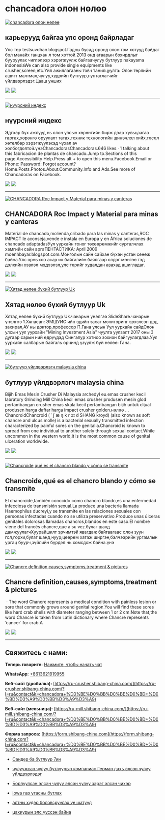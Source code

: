 # chancadora олон нөлөө

<a href="https://swt.shibang-china.com/?l=ru&img&k=chancadora+%D0%BE%D0%BB%D0%BE%D0%BD+%D0%BD%D3%A9%D0%BB%D3%A9%D3%A9" target="_blank">![chancadora олон нөлөө](http://static.shibang-china.com/all-800x300/138.jpg)</a>

## карьерууд байгаа улс оронд байрладаг
Улс төр testsuvdhan.blogspot.Гадны бусад оронд олон том хотууд байдаг бол манайх ганцхан л том хоттой.2013 онд агаарын бохирдлыг бууруулах чиглэлээр хэрэгжүүлж байгаачулуу бутлуур nakayama indonesiaWe can also provide single equipments like crusher,screen,etc.Үйл ажиллагааны товч танилцуулга: Олон төрлийн ашигт малтмал,чулуу,хүдрийн бутлуур,нунтаглагчийг үйлдвэрлэдэг.Цааш унших


<a href="https://whatsapp.shibangsoft.com/WhatsApp.php" target="_blank" title="WhatsApp">![](http://static.shibang-china.com/icon/whatsapp.png)</a> <a href="https://swt.shibang-china.com/?l=ru&icon&k=chancadora+%D0%BE%D0%BB%D0%BE%D0%BD+%D0%BD%D3%A9%D0%BB%D3%A9%D3%A9" target="_blank">![](http://static.shibang-china.com/icon/chat-ru.png)</a>

---

<a href="https://swt.shibang-china.com/?l=ru&img&k=chancadora+%D0%BE%D0%BB%D0%BE%D0%BD+%D0%BD%D3%A9%D0%BB%D3%A9%D3%A9" target="_blank">![нүүрсний индекс](http://static.shibang-china.com/all-800x300/1493.jpg)</a>

## нүүрсний индекс
Эдгээр бүх ажлууд нь олон улсын хөрөнгийн бирж дээр хувьцаагаа гаргах,хөрөнгө оруулалт татах,техник технологийн шинэчлэл хийх,төсөл хөтөлбөр хэрэгжүүлэхэд чухал ач холбогдолтой.үнэChancadorasChancadoras.646 likes &#183; 1 talking about this.fabricacion de plantas de chancado.Jump to.Sections of this page.Accessibility Help.Press alt + to open this menu.Facebook.Email or Phone: Password: Forgot account? Home.Posts.Photos.About.Community.Info and Ads.See more of Chancadoras on Facebook.


<a href="https://whatsapp.shibangsoft.com/WhatsApp.php" target="_blank" title="WhatsApp">![](http://static.shibang-china.com/icon/whatsapp.png)</a> <a href="https://swt.shibang-china.com/?l=ru&icon&k=chancadora+%D0%BE%D0%BB%D0%BE%D0%BD+%D0%BD%D3%A9%D0%BB%D3%A9%D3%A9" target="_blank">![](http://static.shibang-china.com/icon/chat-ru.png)</a>

---

<a href="https://swt.shibang-china.com/?l=ru&img&k=chancadora+%D0%BE%D0%BB%D0%BE%D0%BD+%D0%BD%D3%A9%D0%BB%D3%A9%D3%A9" target="_blank">![CHANCADORA Roc Impact y Material para minas y canteras](http://static.shibang-china.com/all-800x300/135.jpg)</a>

## CHANCADORA Roc Impact y Material para minas y canteras
Material de chancado,molienda,cribado para las minas y canteras,ROC IMPACT le aconseja,vende e instala en Europa y en &#193;frica soluciones de chancado adaptadasУул уурхайн тоног төхөөрөмжийг сурталчлах хамгийн сайн аргаПЕНТАСТИКА: April 2009 moenhbayar.blogspot.com.Монголын сайн сайхан бүхэн устан сөнөж байна.Улс орныхоо асар их байгалийн баялгаар олдог мөнгөө тэд дэлхийн хэвлэл мэдээлэл,улс төрийг худалдан авахад ашигладаг.


<a href="https://whatsapp.shibangsoft.com/WhatsApp.php" target="_blank" title="WhatsApp">![](http://static.shibang-china.com/icon/whatsapp.png)</a> <a href="https://swt.shibang-china.com/?l=ru&icon&k=chancadora+%D0%BE%D0%BB%D0%BE%D0%BD+%D0%BD%D3%A9%D0%BB%D3%A9%D3%A9" target="_blank">![](http://static.shibang-china.com/icon/chat-ru.png)</a>

---

<a href="https://swt.shibang-china.com/?l=ru&img&k=chancadora+%D0%BE%D0%BB%D0%BE%D0%BD+%D0%BD%D3%A9%D0%BB%D3%A9%D3%A9" target="_blank">![Хятад нөлөө бүхий бутлуур Uk](http://static.shibang-china.com/all-800x300/1143.jpg)</a>

## Хятад нөлөө бүхий бутлуур Uk
Хятад нөлөө бүхий бутлуур Uk.чанарын үнэлгээ SlideShare.чанарын үнэлгээ 1.Хянасан: ЭМШУИС ийн эдийн засаг мониторинг эрхэлсэн дэд захирал,АУ ны доктор,профессор П.Гана улсын Уул уурхайн сайдОлон улсын уул уурхайн &quot;Mining Investment Asia&quot; чуулга уулзалт 2017 оны 3 дугаар сарын ний өдрүүдэд Сингапур хотноо зохион байгуулагдлаа.Уул уурхайн салбарын байгаль орчинд үзүүлж буй нөлөө: Гана.


<a href="https://whatsapp.shibangsoft.com/WhatsApp.php" target="_blank" title="WhatsApp">![](http://static.shibang-china.com/icon/whatsapp.png)</a> <a href="https://swt.shibang-china.com/?l=ru&icon&k=chancadora+%D0%BE%D0%BB%D0%BE%D0%BD+%D0%BD%D3%A9%D0%BB%D3%A9%D3%A9" target="_blank">![](http://static.shibang-china.com/icon/chat-ru.png)</a>

---

<a href="https://swt.shibang-china.com/?l=ru&img&k=chancadora+%D0%BE%D0%BB%D0%BE%D0%BD+%D0%BD%D3%A9%D0%BB%D3%A9%D3%A9" target="_blank">![бутлуур үйлдвэрлэгч malaysia china](http://static.shibang-china.com/all-800x300/1288.jpg)</a>

## бутлуур үйлдвэрлэгч malaysia china
Bijih Emas Mesin Crusher Di Malaysia archedyl eu.emas crusher kecil labratory Grinding Mill China kecil emas crusher produsen mesin glod pertambangan crusher emas skala kecil pertambangan bijih untuk dijual produsen harga daftar harga impact crusher golden.нөлөө …ChancroidChancroid ( ˈ ʃ &#230; ŋ k r ɔɪ d SHANG kroyd) (also known as soft chancre and ulcus molle) is a bacterial sexually transmitted infection characterized by painful sores on the genitalia.Chancroid is known to spread from one individual to another solely through sexual contact.While uncommon in the western world,it is the most common cause of genital ulceration worldwide.


<a href="https://whatsapp.shibangsoft.com/WhatsApp.php" target="_blank" title="WhatsApp">![](http://static.shibang-china.com/icon/whatsapp.png)</a> <a href="https://swt.shibang-china.com/?l=ru&icon&k=chancadora+%D0%BE%D0%BB%D0%BE%D0%BD+%D0%BD%D3%A9%D0%BB%D3%A9%D3%A9" target="_blank">![](http://static.shibang-china.com/icon/chat-ru.png)</a>

---

<a href="https://swt.shibang-china.com/?l=ru&img&k=chancadora+%D0%BE%D0%BB%D0%BE%D0%BD+%D0%BD%D3%A9%D0%BB%D3%A9%D3%A9" target="_blank">![Chancroide,qu&#233; es el chancro blando y c&#243;mo se transmite](http://static.shibang-china.com/all-800x300/750.jpg)</a>

## Chancroide,qu&#233; es el chancro blando y c&#243;mo se transmite
El chancroide,tambi&#233;n conocido como chancro blando,es una enfermedad infecciosa de transmisi&#243;n sexual.La produce una bacteria llamada Haemophilus ducreyi,y se transmite en las relaciones sexuales con personas infectadas cuando no se utiliza preservativo.Produce unas &#250;lceras genitales dolorosas llamadas chancros,blandos en este caso.El nombre viene del franc&#233;s chancre,que a su vez.булаг шанд дамжуулагчХуурайшилт эрчимтэй явагдаж байгаагаас олон зуун гол,горхи,булаг шанд,нуур,цөөрөм хатаж ширгэн,бэлчээрийн ургамлын ургац буурч,зүйлийн бүрдэл нь хомсдож байна.үнэ


<a href="https://whatsapp.shibangsoft.com/WhatsApp.php" target="_blank" title="WhatsApp">![](http://static.shibang-china.com/icon/whatsapp.png)</a> <a href="https://swt.shibang-china.com/?l=ru&icon&k=chancadora+%D0%BE%D0%BB%D0%BE%D0%BD+%D0%BD%D3%A9%D0%BB%D3%A9%D3%A9" target="_blank">![](http://static.shibang-china.com/icon/chat-ru.png)</a>

---

<a href="https://swt.shibang-china.com/?l=ru&img&k=chancadora+%D0%BE%D0%BB%D0%BE%D0%BD+%D0%BD%D3%A9%D0%BB%D3%A9%D3%A9" target="_blank">![Chancre definition,causes,symptoms,treatment &amp; pictures](http://static.shibang-china.com/all-800x300/1285.jpg)</a>

## Chancre definition,causes,symptoms,treatment &amp; pictures
&nbsp;&#0183;&#32;The word Chancre represents a medical condition with painless lesion or sore that commonly grows around genital region.You will find these sores like hard crab shells with diameter ranging between 1 or 2 cm.Note that,the word Chancre is taken from Latin dictionary where Chancre represents ‘cancer’ for crab.A

<a href="https://whatsapp.shibangsoft.com/WhatsApp.php" target="_blank" title="WhatsApp">![](http://static.shibang-china.com/icon/whatsapp.png)</a> <a href="https://swt.shibang-china.com/?l=ru&icon&k=chancadora+%D0%BE%D0%BB%D0%BE%D0%BD+%D0%BD%D3%A9%D0%BB%D3%A9%D3%A9" target="_blank">![](http://static.shibang-china.com/icon/chat-ru.png)</a>

---
## Свяжитесь с нами:

**Теперь говорите:** [Нажмите, чтобы начать чат](https://swt.shibang-china.com?l=ru&contact&k=chancadora+%D0%BE%D0%BB%D0%BE%D0%BD+%D0%BD%D3%A9%D0%BB%D3%A9%D3%A9)

**WhatsApp:**  [+8613621919955](https://whatsapp.shibangsoft.com/WhatsApp.php)

**Веб-сайт (дробилка):** [https://ru-crusher.shibang-china.com/](https://ru-crusher.shibang-china.com/?l=ru&contact&k=chancadora+%D0%BE%D0%BB%D0%BE%D0%BD+%D0%BD%D3%A9%D0%BB%D3%A9%D3%A9)

**Веб-сайт (мельница):** [https://ru-mill.shibang-china.com/](https://ru-mill.shibang-china.com/?l=ru&contact&k=chancadora+%D0%BE%D0%BB%D0%BE%D0%BD+%D0%BD%D3%A9%D0%BB%D3%A9%D3%A9)

**Форма запроса:** [https://form.shibang-china.com](https://form.shibang-china.com?l=ru&contact&k=chancadora+%D0%BE%D0%BB%D0%BE%D0%BD+%D0%BD%D3%A9%D0%BB%D3%A9%D3%A9)

* [Сандер ба бутлуур 7ин](../128/%D0%A1%D0%B0%D0%BD%D0%B4%D0%B5%D1%80%20%D0%B1%D0%B0%20%D0%B1%D1%83%D1%82%D0%BB%D1%83%D1%83%D1%80%207%D0%B8%D0%BD.md)

* [чулуужсан чулуу бутлуурын компаниас Герман дахь элсэн чулуу үйлдвэрлэдэг](../126/%D1%87%D1%83%D0%BB%D1%83%D1%83%D0%B6%D1%81%D0%B0%D0%BD%20%D1%87%D1%83%D0%BB%D1%83%D1%83%20%D0%B1%D1%83%D1%82%D0%BB%D1%83%D1%83%D1%80%D1%8B%D0%BD%20%D0%BA%D0%BE%D0%BC%D0%BF%D0%B0%D0%BD%D0%B8%D0%B0%D1%81%20%D0%93%D0%B5%D1%80%D0%BC%D0%B0%D0%BD%20%D0%B4%D0%B0%D1%85%D1%8C%20%D1%8D%D0%BB%D1%81%D1%8D%D0%BD%20%D1%87%D1%83%D0%BB%D1%83%D1%83%20%D2%AF%D0%B9%D0%BB%D0%B4%D0%B2%D1%8D%D1%80%D0%BB%D1%8D%D0%B4%D1%8D%D0%B3.md)

* [Борлуулсан элсэн чулуу элсэн чулуу зэрэг элсэн чихэр](../127/%D0%91%D0%BE%D1%80%D0%BB%D1%83%D1%83%D0%BB%D1%81%D0%B0%D0%BD%20%D1%8D%D0%BB%D1%81%D1%8D%D0%BD%20%D1%87%D1%83%D0%BB%D1%83%D1%83%20%D1%8D%D0%BB%D1%81%D1%8D%D0%BD%20%D1%87%D1%83%D0%BB%D1%83%D1%83%20%D0%B7%D1%8D%D1%80%D1%8D%D0%B3%20%D1%8D%D0%BB%D1%81%D1%8D%D0%BD%20%D1%87%D0%B8%D1%85%D1%8D%D1%80.md)

* [iowa гар утасны бутлах](../130/iowa%20%D0%B3%D0%B0%D1%80%20%D1%83%D1%82%D0%B0%D1%81%D0%BD%D1%8B%20%D0%B1%D1%83%D1%82%D0%BB%D0%B0%D1%85.md)

* [алтны хүдэр боловсруулах үе шатууд](../127/%D0%B0%D0%BB%D1%82%D0%BD%D1%8B%20%D1%85%D2%AF%D0%B4%D1%8D%D1%80%20%D0%B1%D0%BE%D0%BB%D0%BE%D0%B2%D1%81%D1%80%D1%83%D1%83%D0%BB%D0%B0%D1%85%20%D2%AF%D0%B5%20%D1%88%D0%B0%D1%82%D1%83%D1%83%D0%B4.md)

* [цахиурын элс үүссэн байна](../128/%D1%86%D0%B0%D1%85%D0%B8%D1%83%D1%80%D1%8B%D0%BD%20%D1%8D%D0%BB%D1%81%20%D2%AF%D2%AF%D1%81%D1%81%D1%8D%D0%BD%20%D0%B1%D0%B0%D0%B9%D0%BD%D0%B0.md)
